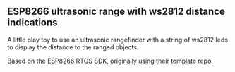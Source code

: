 ## ESP8266 ultrasonic range with ws2812 distance indications

A little play toy to use an ultrasonic rangefinder with a string of ws2812 leds to display the distance to the ranged objects.

Based on the [ESP8266 RTOS SDK](https://github.com/espressif/ESP8266_RTOS_SDK), [originally using their template repo](https://github.com/espressif/esp-idf-template)

